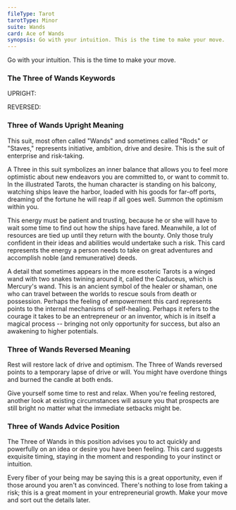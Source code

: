 ```yaml
---
fileType: Tarot
tarotType: Minor
suite: Wands
card: Ace of Wands
synopsis: Go with your intuition. This is the time to make your move.
---
```

Go with your intuition. This is the time to make your move.

### The Three of Wands Keywords

UPRIGHT: 

REVERSED: 

### Three of Wands Upright Meaning

This suit, most often called "Wands" and sometimes called "Rods" or "Staves," represents initiative, ambition, drive and desire. This is the suit of enterprise and risk-taking.

A Three in this suit symbolizes an inner balance that allows you to feel more optimistic about new endeavors you are committed to, or want to commit to. In the illustrated Tarots, the human character is standing on his balcony, watching ships leave the harbor, loaded with his goods for far-off ports, dreaming of the fortune he will reap if all goes well. Summon the optimism within you.

This energy must be patient and trusting, because he or she will have to wait some time to find out how the ships have fared. Meanwhile, a lot of resources are tied up until they return with the bounty. Only those truly confident in their ideas and abilities would undertake such a risk. This card represents the energy a person needs to take on great adventures and accomplish noble (and remunerative) deeds.

A detail that sometimes appears in the more esoteric Tarots is a winged wand with two snakes twining around it, called the Caduceus, which is Mercury's wand. This is an ancient symbol of the healer or shaman, one who can travel between the worlds to rescue souls from death or possession. Perhaps the feeling of empowerment this card represents points to the internal mechanisms of self-healing. Perhaps it refers to the courage it takes to be an entrepreneur or an inventor, which is in itself a magical process -- bringing not only opportunity for success, but also an awakening to higher potentials.

### Three of Wands Reversed Meaning

Rest will restore lack of drive and optimism. The Three of Wands reversed points to a temporary lapse of drive or will. You might have overdone things and burned the candle at both ends.

Give yourself some time to rest and relax. When you're feeling restored, another look at existing circumstances will assure you that prospects are still bright no matter what the immediate setbacks might be.

### Three of Wands Advice Position

The Three of Wands in this position advises you to act quickly and powerfully on an idea or desire you have been feeling. This card suggests exquisite timing, staying in the moment and responding to your instinct or intuition.

Every fiber of your being may be saying this is a great opportunity, even if those around you aren't as convinced. There's nothing to lose from taking a risk; this is a great moment in your entrepreneurial growth. Make your move and sort out the details later.